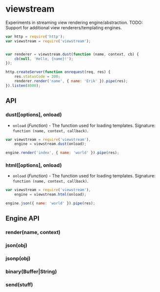 # viewstream

Experiments in streaming view rendering engine/abstraction.
TODO: Support for additional view renderers/templating engines.

```javascript
var http = require('http');
var viewstream = require('viewstream');


var renderer = viewstream.dust(function (name, context, cb) {
    cb(null, 'Hello, {name}!');
});

http.createServer(function onrequest(req, res) {
    res.statusCode = 200;
    renderer.render('name', { name: 'Erik' }).pipe(res);
}).listen(8000);
```

## API
### dust([options], onload)

* `onload` (*Function*) - The function used for loading templates. Signature: `function (name, context, callback)`.

```javascript
var viewstream = require('viewstream'),
    engine = viewstream.dust(onload);

engine.render('index', { name: 'world' }).pipe(res);
```

### html([options], onload)

* `onload` (*Function*) - The function used for loading templates. Signature: `function (name, context, callback)`.

```javascript
var viewstream = require('viewstream'),
    engine = viewstream.html(onload);

engine.json({ name: 'world' }).pipe(res);
```


## Engine API

### render(name, context)


### json(obj)


### jsonp(obj)


### binary(Buffer|String)


### send(stuff)
